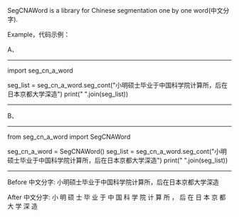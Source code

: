 SegCNAWord is a library for Chinese segmentation one by one word(中文分字).

Example，代码示例：

A、

------
import seg_cn_a_word

seg_list = seg_cn_a_word.seg_cont("小明硕士毕业于中国科学院计算所，后在日本京都大学深造")
print(" ".join(seg_list))

------

B、

------
from seg_cn_a_word import SegCNAWord

seg_cn_a_word = SegCNAWord()
seg_list = seg_cn_a_word.seg_cont("小明硕士毕业于中国科学院计算所，后在日本京都大学深造")
print(" ".join(seg_list))

------

Before 中文分字: 小明硕士毕业于中国科学院计算所，后在日本京都大学深造

After 中文分字: 小 明 硕 士 毕 业 于 中 国 科 学 院 计 算 所 ， 后 在 日 本 京 都 大 学 深 造
